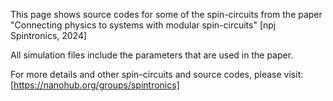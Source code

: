 This page shows source codes for some of the spin-circuits from the paper "Connecting physics to systems with modular spin-circuits" [npj Spintronics, 2024]

All simulation files include the parameters that are used in the paper. 

For more details and other spin-circuits and source codes, please visit:  [https://nanohub.org/groups/spintronics]
